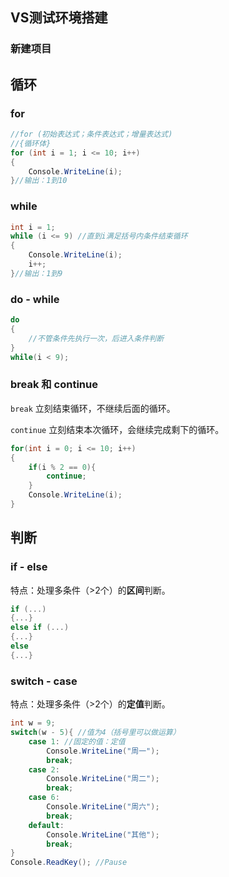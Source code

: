 ## VS测试环境搭建

### 新建项目



## 循环

### for

```c#
//for (初始表达式；条件表达式；增量表达式)
//{循环体}
for (int i = 1; i <= 10; i++)
{
    Console.WriteLine(i);
}//输出：1到10
```

### while

```c#
int i = 1;
while (i <= 9) //直到i满足括号内条件结束循环
{
    Console.WriteLine(i);
    i++;
}//输出：1到9
```

### do - while

```c#
do
{
    //不管条件先执行一次，后进入条件判断
}
while(i < 9);
```

### break 和 continue

`break` 立刻结束循环，不继续后面的循环。

`continue` 立刻结束本次循环，会继续完成剩下的循环。

```c#
for(int i = 0; i <= 10; i++)
{
    if(i % 2 == 0){
        continue;
    }
    Console.WriteLine(i);
}
```



## 判断

### if - else

特点：处理多条件（>2个）的**区间**判断。

```c#
if (...)
{...}
else if (...)
{...}
else
{...}
```



### switch - case

特点：处理多条件（>2个）的**定值**判断。

```c#
int w = 9;
switch(w - 5){ //值为4（括号里可以做运算）
    case 1: //固定的值：定值
        Console.WriteLine("周一");
        break;
    case 2:
        Console.WriteLine("周二");
        break;
    case 6:
        Console.WriteLine("周六");
        break;
    default:
        Console.WriteLine("其他");
        break;
}
Console.ReadKey(); //Pause
```

